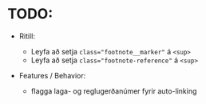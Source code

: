 # TODO:

- Ritill:

  - Leyfa að setja `class="footnote__marker"` á `<sup>`
  - Leyfa að setja `class="footnote-reference"` á `<sup>`

- Features / Behavior:
  - flagga laga- og reglugerðanúmer fyrir auto-linking
